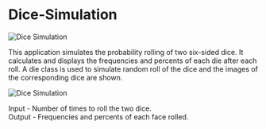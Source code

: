 # Dice-Simulation

![Dice Simulation](https://i.imgur.com/917Kc7N.jpg)

This application simulates the probability rolling of two six-sided dice. It calculates and displays the frequencies and percents of each die after each roll. A die class is used to simulate random roll of the dice and the  images of the corresponding dice are shown.  

![Dice Simulation](https://imgur.com/vDSq3Xm.jpg)

Input - Number of times to roll the two dice.<br/>
Output - Frequencies and percents of each face rolled.
